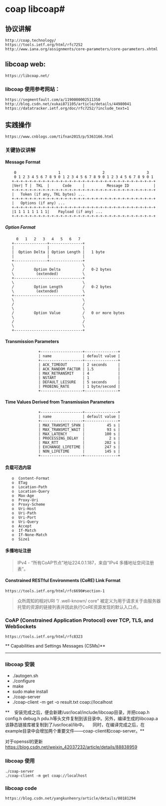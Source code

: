 # coap  libcoap#

## 协议讲解 ##
	http://coap.technology/
	https://tools.ietf.org/html/rfc7252
	http://www.iana.org/assignments/core-parameters/core-parameters.xhtml
## libcoap  web: ##
	https://libcoap.net/
### libcoap 使用参考网站： ###

	https://segmentfault.com/a/1190000002511350
	http://blog.csdn.net/xukai871105/article/details/44980041
	https://datatracker.ietf.org/doc/rfc7252/?include_text=1

## 实践操作 ##

	https://www.cnblogs.com/tifnan2015/p/5363166.html
### 关键协议讲解 ###
#### Message Format ####

	    0                   1                   2                   3
	    0 1 2 3 4 5 6 7 8 9 0 1 2 3 4 5 6 7 8 9 0 1 2 3 4 5 6 7 8 9 0 1
	   +-+-+-+-+-+-+-+-+-+-+-+-+-+-+-+-+-+-+-+-+-+-+-+-+-+-+-+-+-+-+-+-+
	   |Ver| T |  TKL  |      Code     |          Message ID           |
	   +-+-+-+-+-+-+-+-+-+-+-+-+-+-+-+-+-+-+-+-+-+-+-+-+-+-+-+-+-+-+-+-+
	   |   Token (if any, TKL bytes) ...
	   +-+-+-+-+-+-+-+-+-+-+-+-+-+-+-+-+-+-+-+-+-+-+-+-+-+-+-+-+-+-+-+-+
	   |   Options (if any) ...
	   +-+-+-+-+-+-+-+-+-+-+-+-+-+-+-+-+-+-+-+-+-+-+-+-+-+-+-+-+-+-+-+-+
	   |1 1 1 1 1 1 1 1|    Payload (if any) ...
	   +-+-+-+-+-+-+-+-+-+-+-+-+-+-+-+-+-+-+-+-+-+-+-+-+-+-+-+-+-+-+-+-+

                        
##### Option Format 

	     0   1   2   3   4   5   6   7
	   +---------------+---------------+
	   |               |               |
	   |  Option Delta | Option Length |   1 byte
	   |               |               |
	   +---------------+---------------+
	   \                               \
	   /         Option Delta          /   0-2 bytes
	   \          (extended)           \
	   +-------------------------------+
	   \                               \
	   /         Option Length         /   0-2 bytes
	   \          (extended)           \
	   +-------------------------------+
	   \                               \
	   /                               /
	   \                               \
	   /         Option Value          /   0 or more bytes
	   \                               \
	   /                               /
	   \                               \
	   +-------------------------------+	

####  Transmission Parameters ####
                   +-------------------+---------------+
                   | name              | default value |
                   +-------------------+---------------+
                   | ACK_TIMEOUT       | 2 seconds     |
                   | ACK_RANDOM_FACTOR | 1.5           |
                   | MAX_RETRANSMIT    | 4             |
                   | NSTART            | 1             |
                   | DEFAULT_LEISURE   | 5 seconds     |
                   | PROBING_RATE      | 1 byte/second |
                   +-------------------+---------------+

#### Time Values Derived from Transmission Parameters ####
                   +-------------------+---------------+
                   | name              | default value |
                   +-------------------+---------------+
                   | MAX_TRANSMIT_SPAN |          45 s |
                   | MAX_TRANSMIT_WAIT |          93 s |
                   | MAX_LATENCY       |         100 s |
                   | PROCESSING_DELAY  |           2 s |
                   | MAX_RTT           |         202 s |
                   | EXCHANGE_LIFETIME |         247 s |
                   | NON_LIFETIME      |         145 s |
                   +-------------------+---------------+
#### 负载可选内容 ####
	   o  Content-Format
	   o  ETag
	   o  Location-Path
	   o  Location-Query
	   o  Max-Age
	   o  Proxy-Uri
	   o  Proxy-Scheme
	   o  Uri-Host
	   o  Uri-Path
	   o  Uri-Port
	   o  Uri-Query
	   o  Accept
	   o  If-Match
	   o  If-None-Match
	   o  Size1

#### 多播地址注册 ####

> IPv4  - “所有CoAP节点”地址224.0.1.187，来自“IPv4 多播地址空间注册表”。

#### Constrained RESTful Environments (CoRE) Link Format ####

	https://tools.ietf.org/html/rfc6690#section-1

> 众所周知的相对URI  “/ .well-known/ core” 被定义为用于请求关于由服务器托管的资源的链接列表并因此执行CoRE资源发现的默认入口点。

###  CoAP (Constrained Application Protocol) over TCP, TLS, and WebSockets ###

	https://tools.ietf.org/html/rfc8323

** Capabilities and Settings Messages (CSMs)**


-----
### libcoap 安装 ###

- ./autogen.sh
- ./configure
- make
- sudo make install 
- ./coap-server
- ./coap-client -m get -o result.txt coap://localhost



**    安装完成之后，便会新建/usr/local/include/libcoap目录，并把coap.h config.h debug.h pdu.h等头文件复制到该目录中。另外，编译生成的libcoap.a该静态链接库被复制到了/usr/local/lib中。
    同时，在编译完成之后，在example目录中会增加两个重要文件——coap-client和coap-server。**

对于openssl的更新
	https://blog.csdn.net/weixin_42037232/article/details/88838959

### libcoap 使用 ###
	./coap-server
	./coap-client -m get coap://localhost

### libcoap code ###

	https://blog.csdn.net/yangkunhenry/article/details/80181294

